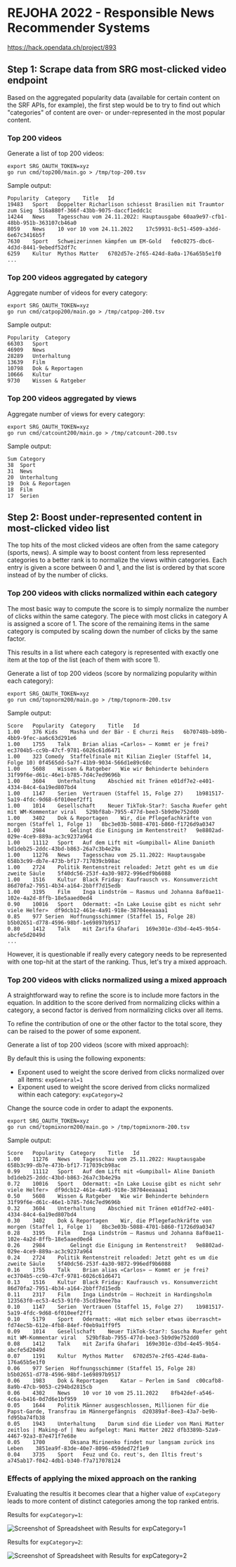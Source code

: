 REJOHA 2022 - Responsible News Recommender Systems
==================================================

https://hack.opendata.ch/project/893

## Step 1: Scrape data from SRG most-clicked video endpoint

Based on the aggregated popularity data (available for certain content on the
SRF APIs, for example), the first step would be to try to find out which
"categories" of content are over- or under-represented in the most popular
content.

### Top 200 videos

Generate a list of top 200 videos:

    export SRG_OAUTH_TOKEN=xyz
    go run cmd/top200/main.go > /tmp/top-200.tsv

Sample output:

    Popularity	Category	Title	Id
    19483	Sport	Doppelter Richarlison schiesst Brasilien mit Traumtor zum Sieg	516a880f-366f-43bb-9075-daccf1eddc1c
    14244	News	Tagesschau vom 24.11.2022: Hauptausgabe	60aa9e97-cfb1-48bb-951b-363107cb46a0
    8059	News	10 vor 10 vom 24.11.2022	17c59931-8c51-4509-a3dd-6e67c3416b5f
    7630	Sport	Schweizerinnen kämpfen um EM-Gold	fe0c0275-dbc6-4d3d-8441-9ebedf52df7c
    6259	Kultur	Mythos Matter	6702d57e-2f65-424d-8a0a-176a65b5e1f0
    ...

### Top 200 videos aggregated by category

Aggregate number of videos for every category:

    export SRG_OAUTH_TOKEN=xyz
    go run cmd/catpop200/main.go > /tmp/catpop-200.tsv

Sample output:

    Popularity	Category
    66303	Sport
    46909	News
    28289	Unterhaltung
    13639	Film
    10798	Dok & Reportagen
    10666	Kultur
    9730	Wissen & Ratgeber


### Top 200 videos aggregated by views

Aggregate number of views for every category:

    export SRG_OAUTH_TOKEN=xyz
    go run cmd/catcount200/main.go > /tmp/catcount-200.tsv

Sample output:

    Sum	Category
    38	Sport
    31	News
    20	Unterhaltung
    19	Dok & Reportagen
    18	Film
    17	Serien

## Step 2: Boost under-represented content in most-clicked video list

The top hits of the most clicked videos are often from the same category
(sports, news). A simple way to boost content from less represented categories
to a better rank is to normalize the views within categories. Each entry is
given a score between 0 and 1, and the list is ordered by that score instead of
by the number of clicks.

### Top 200 videos with clicks normalized within each category

The most basic way to compute the score is to simply normalize the number of
clicks within the same category. The piece with most clicks in category A is
assigned a score of 1. The score of the remaining items in the same category is
computed by scaling down the number of clicks by the same factor.

This results in a list where each category is represented with exactly one item
at the top of the list (each of them with score 1).

Generate a list of top 200 videos (score by normalizing popularity within each category):

    export SRG_OAUTH_TOKEN=xyz
    go run cmd/topnorm200/main.go > /tmp/topnorm-200.tsv

Sample output:

    Score	Popularity	Category	Title	Id
    1.00	376	Kids	Masha und der Bär - E churzi Reis	6b70748b-b89b-4bb9-9fec-aa6c63d291e6
    1.00	1755	Talk	Brian alias «Carlos» – Kommt er je frei?	ec3704b5-cc9b-47cf-9781-6026c61d6471
    1.00	323	Comedy	Staffelfinale mit Kilian Ziegler (Staffel 14, Folge 10)	0f4565dd-5a7f-41b9-9034-566d1e89c60c
    1.00	5608	Wissen & Ratgeber	Wie wir Behinderte behindern	31f99f6e-d61c-46e1-b785-7d4c7ed9696b
    1.00	3604	Unterhaltung	Abschied mit Tränen	e01df7e2-e401-4334-84c4-6a19ed807bd4
    1.00	1147	Serien	Vertrauen (Staffel 15, Folge 27)	1b981517-5a19-4fdc-9d68-6f010eef2ff1
    1.00	1014	Gesellschaft	Neuer TikTok-Star?: Sascha Ruefer geht mit WM-Kommentar viral	529bf8ab-7955-477d-bee3-5b9d9e752dd0
    1.00	3402	Dok & Reportagen	Wir, die Pflegefachkräfte von morgen (Staffel 1, Folge 1)	8bc3e03b-5088-4701-b860-f1726d9a0347
    1.00	2984		Gelingt die Einigung im Rentenstreit?	9e8802ad-029e-4ce9-889a-ac3c9237a964
    1.00	11112	Sport	Auf dem Lift mit «Gumpiball» Aline Danioth	bd1deb25-2ddc-43bd-b863-26a7c3b4e29a
    1.00	11276	News	Tagesschau vom 25.11.2022: Hauptausgabe	658b3c99-db7e-473b-bf17-717039cb98ac
    1.00	2724	Politik	Rentenstreit reloaded: Jetzt geht es um die zweite Säule	5f40dc56-253f-4a30-9872-996edf9b6088
    1.00	1516	Kultur	Black Friday: Kaufrausch vs. Konsumverzicht	86d70fa2-7951-4b34-a164-2bbff7d15edb
    1.00	3195	Film	Inga Lindström – Rasmus und Johanna	8af0ae11-102e-4a2d-8ffb-18e5aaed0ed4
    0.90	10016	Sport	Odermatt: «In Lake Louise gibt es nicht sehr viele Helfer»	df9dcb12-461e-4a91-918e-38704eeaaaa1
    0.85	977	Serien	Hoffnungsschimmer (Staffel 15, Folge 28)	b5b02651-d778-4596-98bf-1e69897b9517
    0.80	1412	Talk	mit Zarifa Ghafari	169e301e-d3bd-4e45-9b54-abcfe5d2049d
    ...

However, it is questionable if really every category needs to be represented
with one top-hit at the start of the ranking. Thus, let's try a mixed approach.

### Top 200 videos with clicks normalized using a mixed approach

A straightforward way to refine the score is to include more factors in the
equation. In addition to the score derived from normalizing clicks within a
category, a second factor is derived from normalizing clicks over all items.

To refine the contribution of one or the other factor to the total score, they
can be raised to the power of some exponent.

Generate a list of top 200 videos (score with mixed approach):

By default this is using the following exponents:

  * Exponent used to weight the score derived from clicks normalized over all items:
    `expGeneral=1`
  * Exponent used to weight the score derived from clicks normalized within each category:
    `expCategory=2`

Change the source code in order to adapt the exponents.

    export SRG_OAUTH_TOKEN=xyz
    go run cmd/topmixnorm200/main.go > /tmp/topmixnorm-200.tsv

Sample output:

    Score	Popularity	Category	Title	Id
    1.00	11276	News	Tagesschau vom 25.11.2022: Hauptausgabe	658b3c99-db7e-473b-bf17-717039cb98ac
    0.99	11112	Sport	Auf dem Lift mit «Gumpiball» Aline Danioth	bd1deb25-2ddc-43bd-b863-26a7c3b4e29a
    0.72	10016	Sport	Odermatt: «In Lake Louise gibt es nicht sehr viele Helfer»	df9dcb12-461e-4a91-918e-38704eeaaaa1
    0.50	5608	Wissen & Ratgeber	Wie wir Behinderte behindern	31f99f6e-d61c-46e1-b785-7d4c7ed9696b
    0.32	3604	Unterhaltung	Abschied mit Tränen	e01df7e2-e401-4334-84c4-6a19ed807bd4
    0.30	3402	Dok & Reportagen	Wir, die Pflegefachkräfte von morgen (Staffel 1, Folge 1)	8bc3e03b-5088-4701-b860-f1726d9a0347
    0.28	3195	Film	Inga Lindström – Rasmus und Johanna	8af0ae11-102e-4a2d-8ffb-18e5aaed0ed4
    0.26	2984		Gelingt die Einigung im Rentenstreit?	9e8802ad-029e-4ce9-889a-ac3c9237a964
    0.24	2724	Politik	Rentenstreit reloaded: Jetzt geht es um die zweite Säule	5f40dc56-253f-4a30-9872-996edf9b6088
    0.16	1755	Talk	Brian alias «Carlos» – Kommt er je frei?	ec3704b5-cc9b-47cf-9781-6026c61d6471
    0.13	1516	Kultur	Black Friday: Kaufrausch vs. Konsumverzicht	86d70fa2-7951-4b34-a164-2bbff7d15edb
    0.11	2317	Film	Inga Lindström – Hochzeit in Hardingsholm	123563f0-ec53-4c53-91f0-35cd19eee7ba
    0.10	1147	Serien	Vertrauen (Staffel 15, Folge 27)	1b981517-5a19-4fdc-9d68-6f010eef2ff1
    0.10	5179	Sport	Odermatt: «Hat mich selber etwas überrascht»	fd74ec5b-612e-4fb8-84ef-f0eb9a1ff9f5
    0.09	1014	Gesellschaft	Neuer TikTok-Star?: Sascha Ruefer geht mit WM-Kommentar viral	529bf8ab-7955-477d-bee3-5b9d9e752dd0
    0.08	1412	Talk	mit Zarifa Ghafari	169e301e-d3bd-4e45-9b54-abcfe5d2049d
    0.07	1191	Kultur	Mythos Matter	6702d57e-2f65-424d-8a0a-176a65b5e1f0
    0.06	977	Serien	Hoffnungsschimmer (Staffel 15, Folge 28)	b5b02651-d778-4596-98bf-1e69897b9517
    0.06	1983	Dok & Reportagen	Katar – Perlen im Sand	c00cafb8-8a9b-47cb-9053-c294bd2815cb
    0.06	4302	News	10 vor 10 vom 25.11.2022	8fb42def-a546-4c6a-b416-0d7d6e1bf959
    0.05	1644	Politik	Männer ausgeschlossen, Millionen für die Papst-Garde, Transfrau im Männergefängnis	d20389af-8ee3-43a7-be9b-fd95ba74fb38
    0.05	1943	Unterhaltung	Darum sind die Lieder von Mani Matter zeitlos | Making-of | Neu aufgelegt: Mani Matter 2022	dfb3389b-52a9-4467-92a3-87e471f7e68e
    0.05	1700		Oksana Mirinenko findet nur langsam zurück ins Leben	3851ea9f-83de-40e7-8096-459ded72f1e9
    0.04	3735	Sport	Feuz und Co. reut's, den Iltis freut's	a745ab17-f042-4db1-b340-f7a717078124

### Effects of applying the mixed approach on the ranking

Evaluating the resultis it becomes clear that a higher value of `expCategory`
leads to more content of distinct categories among the top ranked entris.

Results for `expCategory=1`:

![Screenshot of Spreadsheet with Results for `expCategory=1`](./img/ranking-effect-mixed-exp-category-1.png)

Results for `expCategory=2`:

![Screenshot of Spreadsheet with Results for `expCategory=2`](./img/ranking-effect-mixed-exp-category-2.png)
